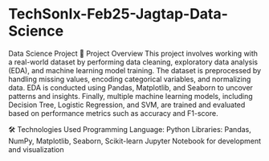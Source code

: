 # TechSonIx-Feb25-Jagtap-Data-Science


Data Science Project
📌 Project Overview
This project involves working with a real-world dataset by performing data cleaning, exploratory data analysis (EDA), and machine learning model training. The dataset is preprocessed by handling missing values, encoding categorical variables, and normalizing data. EDA is conducted using Pandas, Matplotlib, and Seaborn to uncover patterns and insights. Finally, multiple machine learning models, including Decision Tree, Logistic Regression, and SVM, are trained and evaluated based on performance metrics such as accuracy and F1-score.

🛠 Technologies Used
Programming Language: Python
Libraries: Pandas, NumPy, Matplotlib, Seaborn, Scikit-learn
Jupyter Notebook for development and visualization

